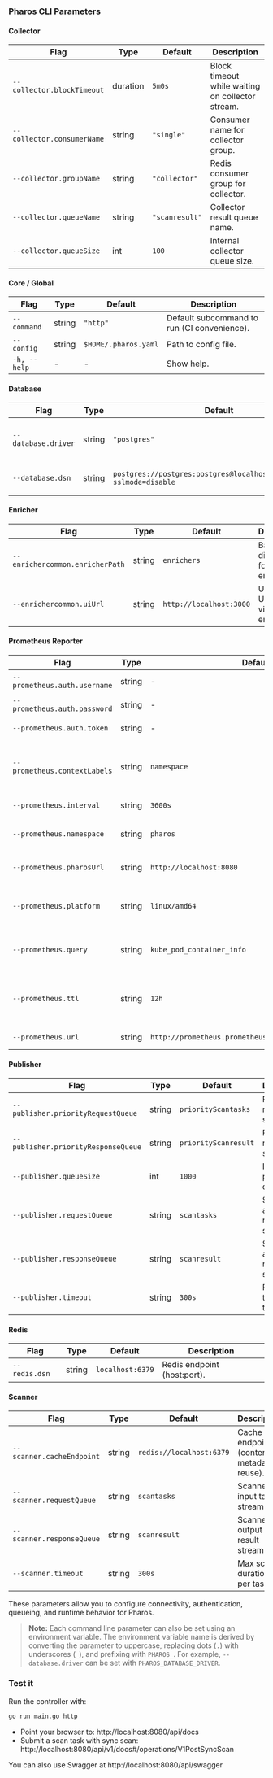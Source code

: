 ### Pharos CLI Parameters
 
#### Collector
| Flag | Type | Default | Description |
|------|------|---------|-------------|
| `--collector.blockTimeout` | duration | `5m0s` | Block timeout while waiting on collector stream. |
| `--collector.consumerName` | string | `"single"` | Consumer name for collector group. |
| `--collector.groupName` | string | `"collector"` | Redis consumer group for collector. |
| `--collector.queueName` | string | `"scanresult"` | Collector result queue name. |
| `--collector.queueSize` | int | `100` | Internal collector queue size. |
 
#### Core / Global
| Flag | Type | Default | Description |
|------|------|---------|-------------|
| `--command` | string | `"http"` | Default subcommand to run (CI convenience). |
| `--config` | string | `$HOME/.pharos.yaml` | Path to config file. |
| `-h, --help` | - | - | Show help. |
 
#### Database
| Flag | Type | Default | Description |
|------|------|---------|-------------|
| `--database.driver` | string | `"postgres"` | Database driver (only postgres supported). |
| `--database.dsn` | string | `postgres://postgres:postgres@localhost:5432/pharos?sslmode=disable` | Database connection string. |
 
#### Enricher
| Flag | Type | Default | Description |
|------|------|---------|-------------|
| `--enrichercommon.enricherPath` | string | `enrichers` | Base directory for enrichers. |
| `--enrichercommon.uiUrl` | string | `http://localhost:3000` | UI base URL for visual enrichers. |
 
#### Prometheus Reporter
| Flag | Type | Default | Description |
|------|------|---------|-------------|
| `--prometheus.auth.username` | string | - | Basic auth username. |
| `--prometheus.auth.password` | string | - | Basic auth password. |
| `--prometheus.auth.token` | string | - | Bearer/OAuth token. |
| `--prometheus.contextLabels` | string | `namespace` | Comma-separated label keys to attach as context. |
| `--prometheus.interval` | string | `3600s` | Scrape interval. |
| `--prometheus.namespace` | string | `pharos` | Metrics namespace prefix. |
| `--prometheus.pharosUrl` | string | `http://localhost:8080` | Pharos API root for task submission. |
| `--prometheus.platform` | string | `linux/amd64` | Target platform for discovered images. |
| `--prometheus.query` | string | `kube_pod_container_info` | Prometheus query for container enumeration. |
| `--prometheus.ttl` | string | `12h` | Minimum time between re-scans of same image. |
| `--prometheus.url` | string | `http://prometheus.prometheus.svc.cluster.local:9090` | Prometheus server URL. |
 
#### Publisher
| Flag | Type | Default | Description |
|------|------|---------|-------------|
| `--publisher.priorityRequestQueue` | string | `priorityScantasks` | Priority task request stream. |
| `--publisher.priorityResponseQueue` | string | `priorityScanresult` | Priority task response stream. |
| `--publisher.queueSize` | int | `1000` | Internal publisher queue size. |
| `--publisher.requestQueue` | string | `scantasks` | Standard async request stream. |
| `--publisher.responseQueue` | string | `scanresult` | Standard async response stream. |
| `--publisher.timeout` | string | `300s` | Publication timeout per task batch. |
 
#### Redis
| Flag | Type | Default | Description |
|------|------|---------|-------------|
| `--redis.dsn` | string | `localhost:6379` | Redis endpoint (host:port). |
 
#### Scanner
| Flag | Type | Default | Description |
|------|------|---------|-------------|
| `--scanner.cacheEndpoint` | string | `redis://localhost:6379` | Cache endpoint (content / metadata reuse). |
| `--scanner.requestQueue` | string | `scantasks` | Scanner input task stream. |
| `--scanner.responseQueue` | string | `scanresult` | Scanner output result stream. |
| `--scanner.timeout` | string | `300s` | Max scan duration per task. |
 
 
These parameters allow you to configure connectivity, authentication, queueing, and runtime behavior for Pharos.
 
> **Note:** Each command line parameter can also be set using an environment variable. The environment variable name is derived by converting the parameter to uppercase, replacing dots (`.`) with underscores (`_`), and prefixing with `PHAROS_`. For example, `--database.driver` can be set with `PHAROS_DATABASE_DRIVER`.
 
### Test it
 
Run the controller with:
 
```bash
go run main.go http
```
 
- Point your browser to: http://localhost:8080/api/docs
- Submit a scan task with sync scan: http://localhost:8080/api/v1/docs#/operations/V1PostSyncScan
 
You can also use Swagger at http://localhost:8080/api/swagger
 
 
 
 